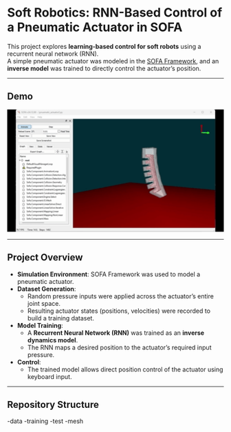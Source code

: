 # Soft Robotics: RNN-Based Control of a Pneumatic Actuator in SOFA

This project explores **learning-based control for soft robots** using a recurrent neural network (RNN).  
A simple pneumatic actuator was modeled in the [SOFA Framework](https://www.sofa-framework.org/), and an **inverse model** was trained to directly control the actuator’s position.

---

## Demo
<p align="center">
  <img src="SOFASImulationGIF.gif" width="600" alt="SOFA Pneumatic Actuator RNN Control Demo"/>
</p>

---

## Project Overview

- **Simulation Environment**: SOFA Framework was used to model a pneumatic actuator.  
- **Dataset Generation**:  
  - Random pressure inputs were applied across the actuator’s entire joint space.  
  - Resulting actuator states (positions, velocities) were recorded to build a training dataset.  
- **Model Training**:  
  - A **Recurrent Neural Network (RNN)** was trained as an **inverse dynamics model**.  
  - The RNN maps a desired position to the actuator’s required input pressure.  
- **Control**:  
  - The trained model allows direct position control of the actuator using keyboard input. 

---

## Repository Structure
  -data
    -training
    -test
    -mesh
  
